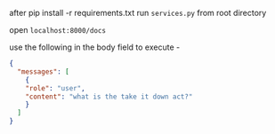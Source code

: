 after pip install -r requirements.txt
run `services.py` from root directory

open `localhost:8000/docs`

use the following in the body field to execute -
```json
{
  "messages": [
    {
    "role": "user",
    "content": "what is the take it down act?"
    }
  ]
}
```